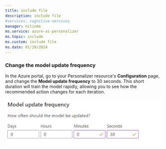```yaml
---
title: include file
description: include file
#services: cognitive-services
manager: nitinme
ms.service: azure-ai-personalizer
ms.topic: include
ms.custom: include file
ms.date: 01/19/2024
---
```

### Change the model update frequency

In the Azure portal, go to your Personalizer resource's **Configuration** page, and change the **Model update frequency** to 30 seconds. This short duration will train the model rapidly, allowing you to see how the recommended action changes for each iteration.

![Change model update frequency](../media/settings/configure-model-update-frequency-settings.png)
